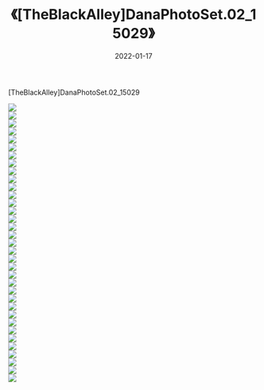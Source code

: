 ﻿---
layout: post
title:  《[TheBlackAlley]DanaPhotoSet.02_15029》
date:   2022-01-17
img: http://imgx.orgx.ga/漏D/2022/[TheBlackAlley]DanaPhotoSet.02_15029/000.jpg
categories: [美女, 清纯, 唯美]
---

[TheBlackAlley]DanaPhotoSet.02_15029

  ![](http://imgx.orgx.ga/漏D/2022/[TheBlackAlley]DanaPhotoSet.02_15029/001.jpg) <br> ![](http://imgx.orgx.ga/漏D/2022/[TheBlackAlley]DanaPhotoSet.02_15029/002.jpg) <br> ![](http://imgx.orgx.ga/漏D/2022/[TheBlackAlley]DanaPhotoSet.02_15029/003.jpg) <br> ![](http://imgx.orgx.ga/漏D/2022/[TheBlackAlley]DanaPhotoSet.02_15029/004.jpg) <br> ![](http://imgx.orgx.ga/漏D/2022/[TheBlackAlley]DanaPhotoSet.02_15029/005.jpg) <br> ![](http://imgx.orgx.ga/漏D/2022/[TheBlackAlley]DanaPhotoSet.02_15029/006.jpg) <br> ![](http://imgx.orgx.ga/漏D/2022/[TheBlackAlley]DanaPhotoSet.02_15029/007.jpg) <br> ![](http://imgx.orgx.ga/漏D/2022/[TheBlackAlley]DanaPhotoSet.02_15029/008.jpg) <br> ![](http://imgx.orgx.ga/漏D/2022/[TheBlackAlley]DanaPhotoSet.02_15029/009.jpg) <br> ![](http://imgx.orgx.ga/漏D/2022/[TheBlackAlley]DanaPhotoSet.02_15029/010.jpg) <br> ![](http://imgx.orgx.ga/漏D/2022/[TheBlackAlley]DanaPhotoSet.02_15029/011.jpg) <br> ![](http://imgx.orgx.ga/漏D/2022/[TheBlackAlley]DanaPhotoSet.02_15029/012.jpg) <br> ![](http://imgx.orgx.ga/漏D/2022/[TheBlackAlley]DanaPhotoSet.02_15029/013.jpg) <br> ![](http://imgx.orgx.ga/漏D/2022/[TheBlackAlley]DanaPhotoSet.02_15029/014.jpg) <br> ![](http://imgx.orgx.ga/漏D/2022/[TheBlackAlley]DanaPhotoSet.02_15029/015.jpg) <br> ![](http://imgx.orgx.ga/漏D/2022/[TheBlackAlley]DanaPhotoSet.02_15029/016.jpg) <br> ![](http://imgx.orgx.ga/漏D/2022/[TheBlackAlley]DanaPhotoSet.02_15029/017.jpg) <br> ![](http://imgx.orgx.ga/漏D/2022/[TheBlackAlley]DanaPhotoSet.02_15029/018.jpg) <br> ![](http://imgx.orgx.ga/漏D/2022/[TheBlackAlley]DanaPhotoSet.02_15029/019.jpg) <br> ![](http://imgx.orgx.ga/漏D/2022/[TheBlackAlley]DanaPhotoSet.02_15029/020.jpg) <br> ![](http://imgx.orgx.ga/漏D/2022/[TheBlackAlley]DanaPhotoSet.02_15029/021.jpg) <br> ![](http://imgx.orgx.ga/漏D/2022/[TheBlackAlley]DanaPhotoSet.02_15029/022.jpg) <br> ![](http://imgx.orgx.ga/漏D/2022/[TheBlackAlley]DanaPhotoSet.02_15029/023.jpg) <br> ![](http://imgx.orgx.ga/漏D/2022/[TheBlackAlley]DanaPhotoSet.02_15029/024.jpg) <br> ![](http://imgx.orgx.ga/漏D/2022/[TheBlackAlley]DanaPhotoSet.02_15029/025.jpg) <br> ![](http://imgx.orgx.ga/漏D/2022/[TheBlackAlley]DanaPhotoSet.02_15029/026.jpg) <br> ![](http://imgx.orgx.ga/漏D/2022/[TheBlackAlley]DanaPhotoSet.02_15029/027.jpg) <br> ![](http://imgx.orgx.ga/漏D/2022/[TheBlackAlley]DanaPhotoSet.02_15029/028.jpg) <br> ![](http://imgx.orgx.ga/漏D/2022/[TheBlackAlley]DanaPhotoSet.02_15029/029.jpg) <br> ![](http://imgx.orgx.ga/漏D/2022/[TheBlackAlley]DanaPhotoSet.02_15029/030.jpg) <br> ![](http://imgx.orgx.ga/漏D/2022/[TheBlackAlley]DanaPhotoSet.02_15029/031.jpg) <br> ![](http://imgx.orgx.ga/漏D/2022/[TheBlackAlley]DanaPhotoSet.02_15029/032.jpg) <br> ![](http://imgx.orgx.ga/漏D/2022/[TheBlackAlley]DanaPhotoSet.02_15029/033.jpg) <br> ![](http://imgx.orgx.ga/漏D/2022/[TheBlackAlley]DanaPhotoSet.02_15029/034.jpg) <br> ![](http://imgx.orgx.ga/漏D/2022/[TheBlackAlley]DanaPhotoSet.02_15029/035.jpg) <br>